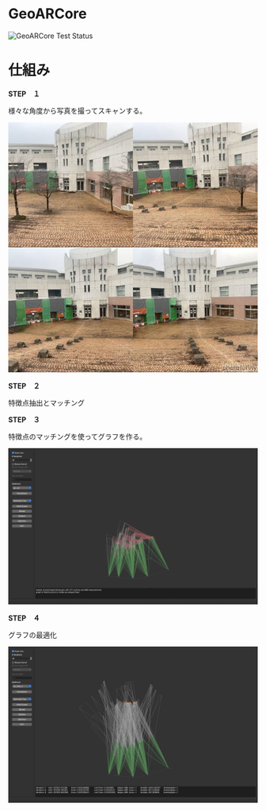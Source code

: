 # GeoARCore

![GeoARCore Test Status](https://github.com/kobejean/GeoARCore/actions/workflows/test.yml/badge.svg?branch=main)

# 仕組み

**STEP　１**

様々な角度から写真を撮ってスキャンする。

![Scan Images](/docs/media/scan_images.jpg)

**STEP　２**

特徴点抽出とマッチング

**STEP　３**

特徴点のマッチングを使ってグラフを作る。

![Graph Before Optimization](/docs/media/before_optimization.png)

**STEP　４**

グラフの最適化

![Graph After Optimization](/docs/media/after_optimization.png)

